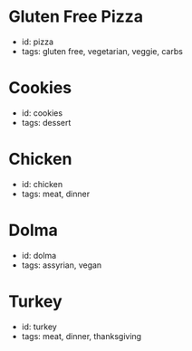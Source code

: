 # Gluten Free Pizza
- id: pizza
- tags: gluten free, vegetarian, veggie, carbs

# Cookies
- id: cookies
- tags: dessert

# Chicken
- id: chicken
- tags: meat, dinner

# Dolma
- id: dolma
- tags: assyrian, vegan

# Turkey
- id: turkey
- tags: meat, dinner, thanksgiving
